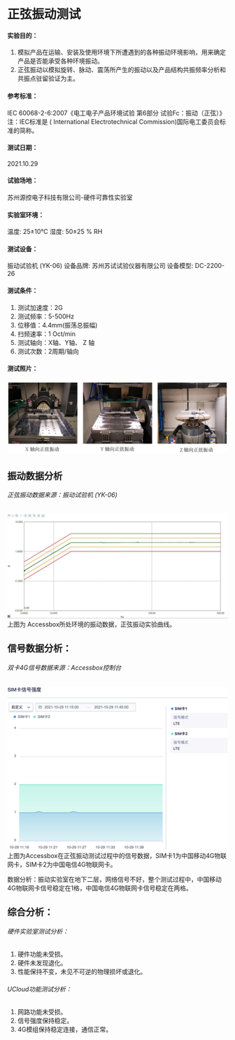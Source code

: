 # 正弦振动测试

#### 实验目的：
1. 模拟产品在运输、安装及使用环境下所遭遇到的各种振动环境影响，用来确定产品是否能承受各种环境振动。
2. 正弦振动以模拟旋转、脉动、震荡所产生的振动以及产品结构共振频率分析和共振点驻留验证为主。

#### 参考标准：
IEC 60068-2-6:2007《电工电子产品环境试验 第6部分 试验Fc：振动（正弦）》
注：IEC标准是 ( International Electrotechnical Commission)国际电工委员会标准的简称。

#### 测试日期：
2021.10.29

#### 试验场地：
苏州源控电子科技有限公司-硬件可靠性实验室

#### 实验室环境：
温度: 25±10℃   湿度: 50±25 % RH

#### 测试设备：
振动试验机 (YK-06)  设备品牌: 苏州苏试试验仪器有限公司 设备模型: DC-2200-26

#### 测试条件：
1. 测试加速度：2G 
2. 测试频率：5-500Hz 
3. 位移值：4.4mm(振荡总振幅) 
4. 扫频速率：1 Oct/min 
5. 测试轴向：X轴、Y轴、 Z 轴
6. 测试次数：2周期/轴向

#### 测试照片：
![low1](../images/sine1.png)
## 振动数据分析

###### 正弦振动数据来源：振动试验机 (YK-06)
![low1](../images/sine2.png)
上图为 Accessbox所处环境的振动数据，正弦振动实验曲线。
## 信号数据分析：

###### 双卡4G信号数据来源：Accessbox控制台
![sine3](../images/sine3.png)
上图为Accessbox在正弦振动测试过程中的信号数据，SIM卡1为中国移动4G物联网卡，SIM卡2为中国电信4G物联网卡。

数据分析：振动实验室在地下二层，网络信号不好，整个测试过程中，中国移动4G物联网卡信号稳定在1格，中国电信4G物联网卡信号稳定在两格。

## 综合分析：
###### 硬件实验室测试分析：
1. 硬件功能未受损。
2. 硬件未发现退化。
3. 性能保持不变，未见不可逆的物理损坏或退化。

###### UCloud功能测试分析：
1. 网路功能未受损。
2. 信号强度保持稳定。
3. 4G模组保持稳定连接，通信正常。